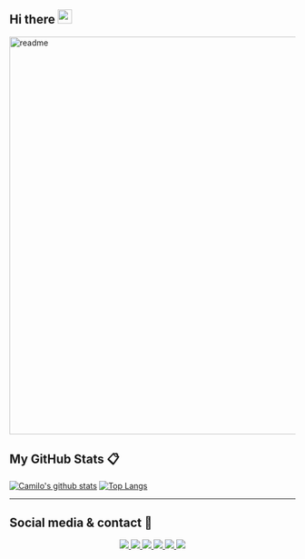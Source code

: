## Hi there <a href="https://www.gautamkrishnar.com/"><img src="https://media.giphy.com/media/hvRJCLFzcasrR4ia7z/giphy.gif" width="25px"></a>

<img src="https://media.giphy.com/media/2ot91qrQaW4GRm7r7l/giphy.gif" alt="readme" width="700">


## My GitHub Stats 📋
<p align='center'>
 
  [![Camilo's github stats](https://github-readme-stats.vercel.app/api?username=jcamilovillah&bg_color=071A2C&text_color=FFFFFF)](https://github.com/anuraghazra/github-readme-stats)
  [![Top Langs](https://github-readme-stats.vercel.app/api/top-langs/?username=jcamilovillah&bg_color=071A2C&text_color=FFFFFF)](https://github.com/anuraghazra/github-readme-stats)
</p>

---

## Social media & contact 📲
<p align="center">
  <a href= "https://github.com/jcamilovillah/">
    <img src="https://img.icons8.com/material-outlined/60/000000/source-code.png"/>
  </a>
  <a href= "https://www.linkedin.com/in/jcamilovillah/">
    <img src="https://img.icons8.com/material-outlined/60/000000/linkedin.png"/>
  </a>
  <a href= "https://twitter.com/jcamilovillah">
    <img src="https://img.icons8.com/material-outlined/60/000000/twitter.png"/>
  </a>
    </a>
  <a href="https://instagram.com/jcamilovillah">
    <img src="https://img.icons8.com/windows/60/000000/instagram-new.png"/>
  </a>
  <a href="mailto:villahjuancamilo@gmail.com">
    <img src="https://img.icons8.com/windows/60/000000/email-open.png"/>
  </a>
  <a href="https://medium.com/@juancamilovilla">
    <img src="https://img.icons8.com/ios-filled/60/000000/medium-new.png"/>
  </a>

  
</p>
